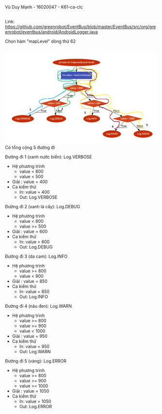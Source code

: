 Vũ Duy Mạnh - 16020047 - K61-ca-clc
<br/>
<br/>

Link: https://github.com/greenrobot/EventBus/blob/master/EventBus/src/org/greenrobot/eventbus/android/AndroidLogger.java
<br/>

Chọn hàm "mapLevel" dòng thứ 62

<br/>
<img src="vuduymanh.png"/>
<br/>
Có tổng cộng 5 đường đi <br/>

Đường đi 1 (xanh nước biển): Log.VERBOSE <br/>
 * Hệ phương trình
    * value < 800
    * value < 500
 * Giải : value = 400
 * Ca kiểm thử 
    * In: value = 400
    * Out: Log.VERBOSE
 
Đường đi 2 (xanh lá cây): Log.DEBUG <br/>
 * Hệ phương trình
    * value < 800
    * value >= 500
 * Giải : value = 600
 * Ca kiểm thử 
    * In: value = 600
    * Out: Log.DEBUG
    
Đường đi 3 (da cam): Log.INFO <br/>
 * Hệ phương trình
    * value >= 800
    * value < 900
 * Giải : value = 850
 * Ca kiểm thử 
    * In: value = 850
    * Out: Log.INFO
 
Đường đi 4 (nâu đen): Log.WARN <br/>
 * Hệ phương trình
    * value >= 800
    * value >= 900
    * value < 1000
 * Giải : value = 950
 * Ca kiểm thử 
    * In: value = 950
    * Out: Log.WARN
    
Đường đi 5 (vàng): Log.ERROR <br/>
 * Hệ phương trình
    * value >= 800
    * value >= 900
    * value >= 1000
 * Giải : value = 1050
 * Ca kiểm thử 
    * In: value = 1050
    * Out: Log.ERROR  
  
  
